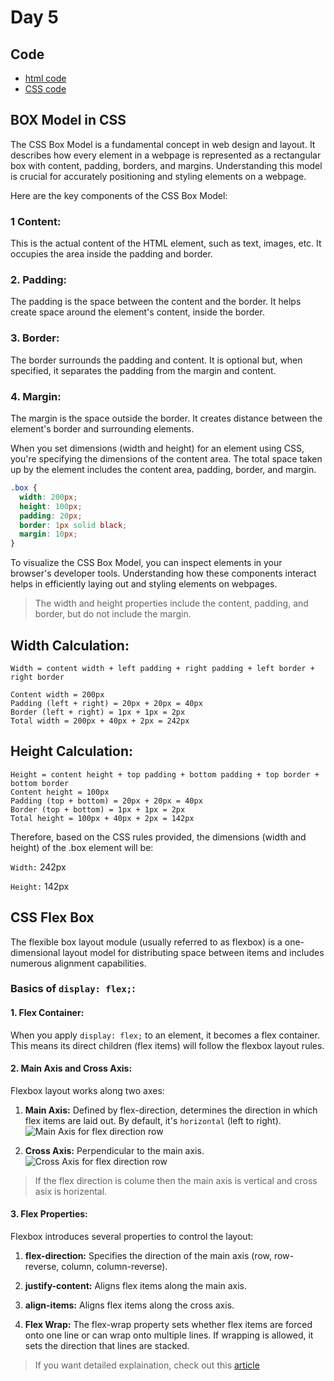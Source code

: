 # Day 5

## Code

- [html code](./index.html)
- [CSS code](./main.css)

## BOX Model in CSS

The CSS Box Model is a fundamental concept in web design and layout. It describes how every element in a webpage is represented as a rectangular box with content, padding, borders, and margins. Understanding this model is crucial for accurately positioning and styling elements on a webpage.

Here are the key components of the CSS Box Model:

### 1 Content:

This is the actual content of the HTML element, such as text, images, etc. It occupies the area inside the padding and border.

### 2. Padding:

The padding is the space between the content and the border. It helps create space around the element's content, inside the border.

### 3. Border:

The border surrounds the padding and content. It is optional but, when specified, it separates the padding from the margin and content.

### 4. Margin:

The margin is the space outside the border. It creates distance between the element's border and surrounding elements.

When you set dimensions (width and height) for an element using CSS, you're specifying the dimensions of the content area. The total space taken up by the element includes the content area, padding, border, and margin.

```CSS
.box {
  width: 200px;
  height: 100px;
  padding: 20px;
  border: 1px solid black;
  margin: 10px;
}
```

To visualize the CSS Box Model, you can inspect elements in your browser's developer tools. Understanding how these components interact helps in efficiently laying out and styling elements on webpages.

> The width and height properties include the content, padding, and border, but do not include the margin.

## Width Calculation:

```
Width = content width + left padding + right padding + left border + right border

Content width = 200px
Padding (left + right) = 20px + 20px = 40px
Border (left + right) = 1px + 1px = 2px
Total width = 200px + 40px + 2px = 242px

```

## Height Calculation:

```
Height = content height + top padding + bottom padding + top border + bottom border
Content height = 100px
Padding (top + bottom) = 20px + 20px = 40px
Border (top + bottom) = 1px + 1px = 2px
Total height = 100px + 40px + 2px = 142px
```

Therefore, based on the CSS rules provided, the dimensions (width and height) of the .box element will be:

`Width:` 242px

`Height:` 142px

## CSS Flex Box

The flexible box layout module (usually referred to as flexbox) is a one-dimensional layout model for distributing space between items and includes numerous alignment capabilities.

### Basics of `display: flex;`:

#### 1. Flex Container:

When you apply `display: flex;` to an element, it becomes a flex container. This means its direct children (flex items) will follow the flexbox layout rules.

#### 2. Main Axis and Cross Axis:

Flexbox layout works along two axes:

1. **Main Axis:** Defined by flex-direction, determines the direction in which flex items are laid out. By default, it's `horizontal` (left to right).
   ![Main Axis for flex direction row](https://developer.mozilla.org/en-US/docs/Web/CSS/CSS_flexible_box_layout/Basic_concepts_of_flexbox/basics1.svg)

2. **Cross Axis:** Perpendicular to the main axis.
   ![Cross Axis for flex direction row](https://developer.mozilla.org/en-US/docs/Web/CSS/CSS_flexible_box_layout/Basic_concepts_of_flexbox/basics2.svg)

> If the flex direction is colume then the main axis is vertical and cross asix is horizental.

#### 3. Flex Properties:

Flexbox introduces several properties to control the layout:

1. **flex-direction:** Specifies the direction of the main axis (row, row-reverse, column, column-reverse).

2. **justify-content:** Aligns flex items along the main axis.

3. **align-items:** Aligns flex items along the cross axis.

4. **Flex Wrap:** The flex-wrap property sets whether flex items are forced onto one line or can wrap onto multiple lines. If wrapping is allowed, it sets the direction that lines are stacked.

> If you want detailed explaination, check out this [article](https://developer.mozilla.org/en-US/docs/Web/CSS/CSS_flexible_box_layout/Basic_concepts_of_flexbox)
